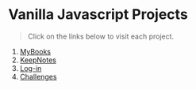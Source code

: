 # Vanilla Javascript Projects

> Click on the links below to visit each project.

1. [MyBooks](https://owenrub.github.io/Vanilla-JS-projects/MyBooks/)
2. [KeepNotes](https://owenrub.github.io/Vanilla-JS-projects/KeepNotes/)
3. [Log-in](https://owenrub.github.io/Vanilla-JS-projects/Log-in/)
4. [Challenges](https://github.com/OwenRub/Vanilla-JS-projects/tree/main/Challenges)
